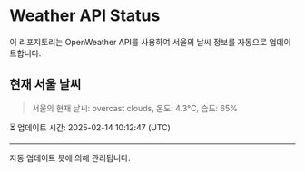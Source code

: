 
# Weather API Status

이 리포지토리는 OpenWeather API를 사용하여 서울의 날씨 정보를 자동으로 업데이트합니다.

## 현재 서울 날씨
> 서울의 현재 날씨: overcast clouds, 온도: 4.3°C, 습도: 65%

⏳ 업데이트 시간: 2025-02-14 10:12:47 (UTC)

---
자동 업데이트 봇에 의해 관리됩니다.
